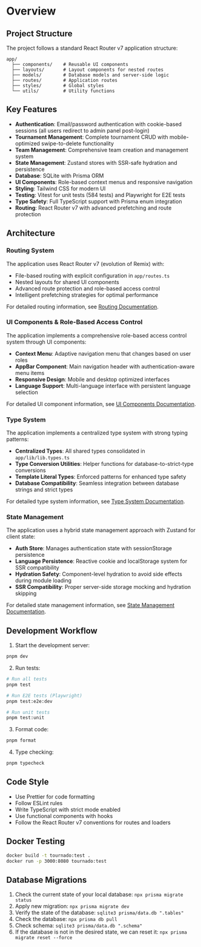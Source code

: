 # Overview

## Project Structure

The project follows a standard React Router v7 application structure:

```
app/
  ├── components/    # Reusable UI components
  ├── layouts/       # Layout components for nested routes
  ├── models/        # Database models and server-side logic
  ├── routes/        # Application routes
  ├── styles/        # Global styles
  └── utils/         # Utility functions
```

## Key Features

- **Authentication**: Email/password authentication with cookie-based sessions (all users redirect to admin panel post-login)
- **Tournament Management**: Complete tournament CRUD with mobile-optimized swipe-to-delete functionality
- **Team Management**: Comprehensive team creation and management system
- **State Management**: Zustand stores with SSR-safe hydration and persistence
- **Database**: SQLite with Prisma ORM
- **UI Components**: Role-based context menus and responsive navigation
- **Styling**: Tailwind CSS for modern UI
- **Testing**: Vitest for unit tests (584 tests) and Playwright for E2E tests
- **Type Safety**: Full TypeScript support with Prisma enum integration
- **Routing**: React Router v7 with advanced prefetching and route protection

## Architecture

### Routing System

The application uses React Router v7 (evolution of Remix) with:

- File-based routing with explicit configuration in `app/routes.ts`
- Nested layouts for shared UI components
- Advanced route protection and role-based access control
- Intelligent prefetching strategies for optimal performance

For detailed routing information, see [Routing Documentation](routing.md).

### UI Components & Role-Based Access Control

The application implements a comprehensive role-based access control system through UI components:

- **Context Menu**: Adaptive navigation menu that changes based on user roles
- **AppBar Component**: Main navigation header with authentication-aware menu items
- **Responsive Design**: Mobile and desktop optimized interfaces
- **Language Support**: Multi-language interface with persistent language selection

For detailed UI component information, see [UI Components Documentation](ui-components.md).

### Type System

The application implements a centralized type system with strong typing patterns:

- **Centralized Types**: All shared types consolidated in `app/lib/lib.types.ts`
- **Type Conversion Utilities**: Helper functions for database-to-strict-type conversions
- **Template Literal Types**: Enforced patterns for enhanced type safety
- **Database Compatibility**: Seamless integration between database strings and strict types

For detailed type system information, see [Type System Documentation](type-system.md).

### State Management

The application uses a hybrid state management approach with Zustand for client state:

- **Auth Store**: Manages authentication state with sessionStorage persistence
- **Language Persistence**: Reactive cookie and localStorage system for SSR compatibility
- **Hydration Safety**: Component-level hydration to avoid side effects during module loading
- **SSR Compatibility**: Proper server-side storage mocking and hydration skipping

For detailed state management information, see [State Management Documentation](state-management.md).

## Development Workflow

1. Start the development server:

```sh
pnpm dev
```

2. Run tests:

```sh
# Run all tests
pnpm test

# Run E2E tests (Playwright)
pnpm test:e2e:dev

# Run unit tests
pnpm test:unit
```

3. Format code:

```sh
pnpm format
```

4. Type checking:

```sh
pnpm typecheck
```

## Code Style

- Use Prettier for code formatting
- Follow ESLint rules
- Write TypeScript with strict mode enabled
- Use functional components with hooks
- Follow the React Router v7 conventions for routes and loaders

## Docker Testing

```sh
docker build -t tournado:test .
docker run -p 3000:8080 tournado:test
```

## Database Migrations

1. Check the current state of your local database: `npx prisma migrate status`
2. Apply new migration: `npx prisma migrate dev`
3. Verify the state of the database: `sqlite3 prisma/data.db ".tables"`
4. Check the database: `npx prisma db pull`
5. Check schema: `sqlite3 prisma/data.db ".schema"`
6. If the database is not in the desired state, we can reset it: `npx prisma migrate reset --force`
